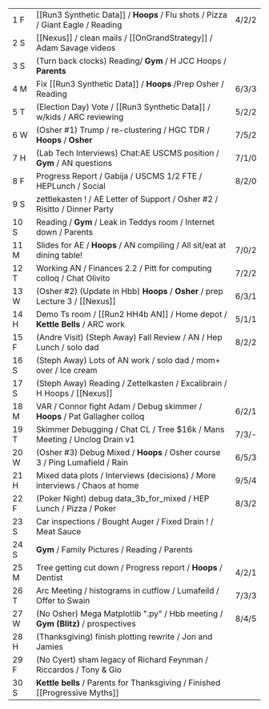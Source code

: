 |      |                                                                                 |       |
| ---- | ------------------------------------------------------------------------------- | ----- |
| 1  F | [[Run3 Synthetic Data]] / **Hoops** / Flu shots / Pizza / Giant Eagle / Reading | 4/2/2 |
| 2  S | [[Nexus]] / clean mails / [[OnGrandStrategy]] / Adam Savage videos              |       |
| 3  S | (Turn back clocks) Reading/ **Gym** / H JCC Hoops / **Parents**                 |       |
| 4  M | Fix [[Run3 Synthetic Data]] / **Hoops** /Prep Osher /  Reading                  | 6/3/3 |
| 5  T | (Election Day) Vote / [[Run3 Synthetic Data]] / w/kids / ARC reviewing          | 5/2/2 |
| 6  W | (Osher #1) Trump /  re-clustering / HGC TDR / **Hoops** / **Osher**             | 7/5/2 |
| 7  H | (Lab Tech Interviews) Chat:AE USCMS position / **Gym** / AN questions           | 7/1/0 |
| 8  F | Progress Report / Gabija / USCMS 1/2 FTE / HEPLunch / Social                    | 8/2/0 |
| 9  S | zettlekasten ! / AE Letter of Support / Osher #2 / Risitto / Dinner Party       |       |
| 10 S | Reading / **Gym** / Leak in Teddys room / Internet down / Parents               |       |
| 11 M | Slides for AE / **Hoops** / AN compiling / All sit/eat at dining table!         | 7/0/2 |
| 12 T | Working AN / Finances 2.2 / Pitt for computing colloq / Chat Olivito            | 7/2/2 |
| 13 W | (Osher #2) (Update in Hbb) **Hoops** / **Osher** / prep Lecture 3 / [[Nexus]]   | 6/3/1 |
| 14 H | Demo Ts room / [[Run2 HH4b AN]] / Home depot / **Kettle Bells** / ARC work      | 5/1/1 |
| 15 F | (Andre Visit) (Steph Away) Fall Review / AN / Hep Lunch / solo dad              | 8/2/2 |
| 16 S | (Steph Away) Lots of AN work / solo dad / mom+ over / Ice cream                 |       |
| 17 S | (Steph Away) Reading / Zettelkasten / Excalibrain / H Hoops / [[Nexus]]         |       |
| 18 M | VAR / Connor fight Adam / Debug skimmer / **Hoops** / Pat Gallagher colloq      | 6/2/1 |
| 19 T | Skimmer Debugging / Chat CL / Tree $16k / Mans Meeting / Unclog Drain v1        | 7/3/- |
| 20 W | (Osher #3) Debug Mixed / **Hoops** / Osher course 3 / Ping Lumafield / Rain     | 6/5/3 |
| 21 H | Mixed data plots / Interviews (decisions) / More interviews / Chaos at home     | 9/5/4 |
| 22 F | (Poker Night) debug data_3b_for_mixed / HEP Lunch / Pizza / Poker               | 8/3/2 |
| 23 S | Car inspections / Bought Auger / Fixed Drain ! / Meat Sauce                     |       |
| 24 S | **Gym** / Family Pictures / Reading / Parents                                   |       |
| 25 M | Tree getting cut down / Progress report / **Hoops** / Dentist                   | 4/2/1 |
| 26 T | Arc Meeting / histograms in cutflow / Lumafeild / Offer to Swain                | 7/3/3 |
| 27 W | (No Osher) Mega Matplotlib ".py" / Hbb meeting / **Gym (Blitz)** / prospectives | 8/4/5 |
| 28 H | (Thanksgiving) finish plotting rewrite / Jon and Jamies                         |       |
| 29 F | (No Cyert)  sham legacy of Richard Feynman / Riccardos / Tony & Gio             |       |
| 30 S | **Kettle bells** / Parents for Thanksgiving / Finished [[Progressive Myths]]    |       |
